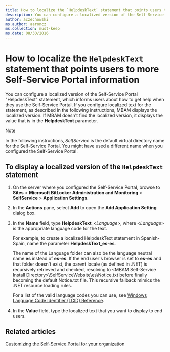 ```yaml
---
title: How to localize the `HelpdeskText` statement that points users to more Self-Service Portal information
description: You can configure a localized version of the Self-Service Portal "HelpdeskText" statement, which informs users about how to get help when they use the Self-Service Portal.
author: aczechowski
ms.author: aaroncz
ms.collection: must-keep
ms.date: 08/30/2016
---
```


# How to localize the `HelpdeskText` statement that points users to more Self-Service Portal information

You can configure a localized version of the Self-Service Portal "HelpdeskText" statement, which informs users about how to get help when they use the Self-Service Portal. If you configure localized text for the statement, as described in the following instructions, MBAM displays the localized version. If MBAM doesn't find the localized version, it displays the value that is in the **HelpdeskText** parameter.

> [!NOTE]
> In the following instructions, *SelfService* is the default virtual directory name for the Self-Service Portal. You might have used a different name when you configured the Self-Service Portal.

## To display a localized version of the `HelpdeskText` statement

1.  On the server where you configured the Self-Service Portal, browse to **Sites** &gt; **Microsoft BitLocker Administration and Monitoring** &gt; **SelfService** &gt; **Application Settings**.

2.  In the **Actions** pane, select **Add** to open the **Add Application Setting** dialog box.

3.  In the **Name** field, type **HelpdeskText**\_&lt;*Language*&gt;, where &lt;*Language*&gt; is the appropriate language code for the text.

    For example, to create a localized HelpdeskText statement in Spanish-Spain, name the parameter **HelpdeskText\_es-es**.

    The name of the Language folder can also be the language neutral name **es** instead of **es-es**. If the end user's browser is set to **es-es** and that folder doesn't exist, the parent locale (as defined in .NET) is recursively retrieved and checked, resolving to &lt;MBAM Self-Service Install Directory&gt;\\SelfServiceWebsite\\es\\Notice.txt before finally becoming the default Notice.txt file. This recursive fallback mimics the .NET resource loading rules.

    For a list of the valid language codes you can use, see [Windows Language Code Identifier (LCID) Reference](/openspecs/windows_protocols/ms-lcid/a9eac961-e77d-41a6-90a5-ce1a8b0cdb9c).

4.  In the **Value** field, type the localized text that you want to display to end users.

## Related articles

[Customizing the Self-Service Portal for your organization](customizing-the-self-service-portal-for-your-organization.md)
